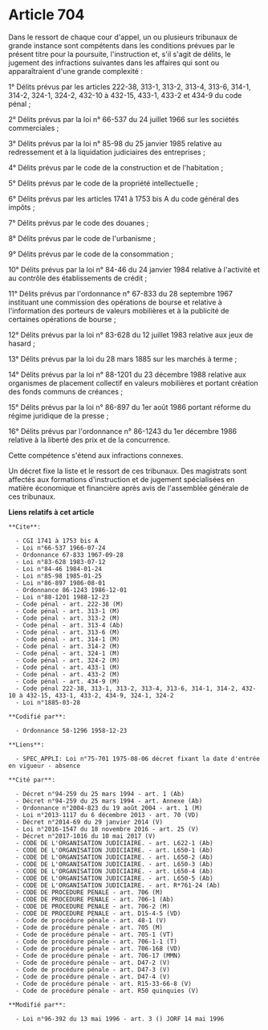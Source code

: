 # Article 704

Dans le ressort de chaque cour d'appel, un ou plusieurs tribunaux de grande instance sont compétents dans les conditions
prévues par le présent titre pour la poursuite, l'instruction et, s'il s'agit de délits, le jugement des infractions
suivantes dans les affaires qui sont ou apparaîtraient d'une grande complexité :

1° Délits prévus par les articles 222-38, 313-1, 313-2, 313-4, 313-6, 314-1, 314-2, 324-1, 324-2, 432-10 à 432-15, 433-1,
433-2 et 434-9 du code pénal ;

2° Délits prévus par la loi n° 66-537 du 24 juillet 1966 sur les sociétés commerciales ;

3° Délits prévus par la loi n° 85-98 du 25 janvier 1985 relative au redressement et à la liquidation judiciaires des
entreprises ;

4° Délits prévus par le code de la construction et de l'habitation ;

5° Délits prévus par le code de la propriété intellectuelle ;

6° Délits prévus par les articles 1741 à 1753 bis A du code général des impôts ;

7° Délits prévus par le code des douanes ;

8° Délits prévus par le code de l'urbanisme ;

9° Délits prévus par le code de la consommation ;

10° Délits prévus par la loi n° 84-46 du 24 janvier 1984 relative à l'activité et au contrôle des établissements de crédit ;

11° Délits prévus par l'ordonnance n° 67-833 du 28 septembre 1967 instituant une commission des opérations de bourse et
relative à l'information des porteurs de valeurs mobilières et à la publicité de certaines opérations de bourse ;

12° Délits prévus par la loi n° 83-628 du 12 juillet 1983 relative aux jeux de hasard ;

13° Délits prévus par la loi du 28 mars 1885 sur les marchés à terme ;

14° Délits prévus par la loi n° 88-1201 du 23 décembre 1988 relative aux organismes de placement collectif en valeurs
mobilières et portant création des fonds communs de créances ;

15° Délits prévus par la loi n° 86-897 du 1er août 1986 portant réforme du régime juridique de la presse ;

16° Délits prévus par l'ordonnance n° 86-1243 du 1er décembre 1986 relative à la liberté des prix et de la concurrence.

Cette compétence s'étend aux infractions connexes.

Un décret fixe la liste et le ressort de ces tribunaux. Des magistrats sont affectés aux formations d'instruction et de
jugement spécialisées en matière économique et financière après avis de l'assemblée générale de ces tribunaux.

**Liens relatifs à cet article**

	**Cite**:

	  - CGI 1741 à 1753 bis A
	  - Loi n°66-537 1966-07-24
	  - Ordonnance 67-833 1967-09-28
	  - Loi n°83-628 1983-07-12
	  - Loi n°84-46 1984-01-24
	  - Loi n°85-98 1985-01-25
	  - Loi n°86-897 1986-08-01
	  - Ordonnance 86-1243 1986-12-01
	  - Loi n°88-1201 1988-12-23
	  - Code pénal - art. 222-38 (M)
	  - Code pénal - art. 313-1 (M)
	  - Code pénal - art. 313-2 (M)
	  - Code pénal - art. 313-4 (Ab)
	  - Code pénal - art. 313-6 (M)
	  - Code pénal - art. 314-1 (M)
	  - Code pénal - art. 314-2 (M)
	  - Code pénal - art. 324-1 (M)
	  - Code pénal - art. 324-2 (M)
	  - Code pénal - art. 433-1 (M)
	  - Code pénal - art. 433-2 (M)
	  - Code pénal - art. 434-9 (M)
	  - Code pénal 222-38, 313-1, 313-2, 313-4, 313-6, 314-1, 314-2, 432-10 à 432-15, 433-1, 433-2, 434-9, 324-1, 324-2
	  - Loi n°1885-03-28

	**Codifié par**:

	  - Ordonnance 58-1296 1958-12-23

	**Liens**:

	  - SPEC_APPLI: Loi n°75-701 1975-08-06 décret fixant la date d'entrée en vigueur - absence

	**Cité par**:

	  - Décret n°94-259 du 25 mars 1994 - art. 1 (Ab)
	  - Décret n°94-259 du 25 mars 1994 - art. Annexe (Ab)
	  - Ordonnance n°2004-823 du 19 août 2004 - art. 1 (M)
	  - Loi n°2013-1117 du 6 décembre 2013 - art. 70 (VD)
	  - Décret n°2014-69 du 29 janvier 2014 (V)
	  - Loi n°2016-1547 du 18 novembre 2016 - art. 25 (V)
	  - Décret n°2017-1016 du 10 mai 2017 (V)
	  - CODE DE L'ORGANISATION JUDICIAIRE. - art. L622-1 (Ab)
	  - CODE DE L'ORGANISATION JUDICIAIRE. - art. L650-1 (Ab)
	  - CODE DE L'ORGANISATION JUDICIAIRE. - art. L650-2 (Ab)
	  - CODE DE L'ORGANISATION JUDICIAIRE. - art. L650-3 (Ab)
	  - CODE DE L'ORGANISATION JUDICIAIRE. - art. L650-4 (Ab)
	  - CODE DE L'ORGANISATION JUDICIAIRE. - art. L650-5 (Ab)
	  - CODE DE L'ORGANISATION JUDICIAIRE. - art. R*761-24 (Ab)
	  - CODE DE PROCEDURE PENALE - art. 706 (M)
	  - CODE DE PROCEDURE PENALE - art. 706-1 (Ab)
	  - CODE DE PROCEDURE PENALE - art. 706-2 (M)
	  - CODE DE PROCEDURE PENALE - art. D15-4-5 (VD)
	  - Code de procédure pénale - art. 48-1 (V)
	  - Code de procédure pénale - art. 705 (M)
	  - Code de procédure pénale - art. 705-1 (VT)
	  - Code de procédure pénale - art. 706-1-1 (T)
	  - Code de procédure pénale - art. 706-168 (VD)
	  - Code de procédure pénale - art. 706-17 (MMN)
	  - Code de procédure pénale - art. D47-2 (V)
	  - Code de procédure pénale - art. D47-3 (V)
	  - Code de procédure pénale - art. D47-4 (V)
	  - Code de procédure pénale - art. R15-33-66-8 (V)
	  - Code de procédure pénale - art. R50 quinquies (V)

	**Modifié par**:

	  - Loi n°96-392 du 13 mai 1996 - art. 3 () JORF 14 mai 1996
